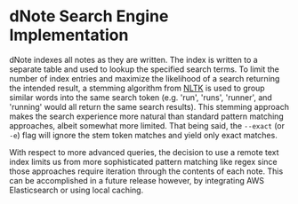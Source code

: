 # dNote Search Engine Implementation

dNote indexes all notes as they are written. The index is written to a separate table and used to lookup the specified search terms. To limit the number of index entries and maximize the likelihood of a search returning the intended result, a stemming algorithm from [NLTK](https://www.nltk.org/) is used to group similar words into the same search token (e.g. 'run', 'runs', 'runner', and 'running' would all return the same search results). This stemming approach makes the search experience more natural than standard pattern matching approaches, albeit somewhat more limited. That being said, the `--exact` (or `-e`) flag will ignore the stem token matches and yield only exact matches. 

With respect to more advanced queries, the decision to use a remote text index limits us from more sophisticated pattern matching like regex since those approaches require iteration through the contents of each note. This can be accomplished in a future release however, by integrating AWS Elasticsearch or using local caching.